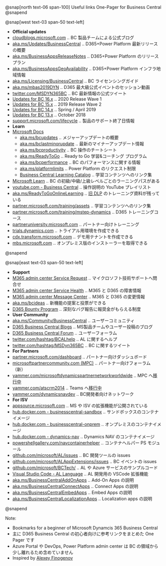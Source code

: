 @snap[north text-06 span-100]
Useful links One-Pager for Business Central
@snapend

@snap[west text-03 span-50 text-left]

- **Official updates**
- [cloudblogs.microsoft.com][101]           .. BC 製品チームによる公式ブログ
- [aka.ms/Updates/BusinessCentral][102]     .. D365+Power Platform 最新リリースの概要
- [aka.ms/BusinessAppsReleaseNotes][103]    .. D365+Power Platform のリリースプラン
- [aka.ms/BusinessAppsGeoAvailability][104] .. D365+Power Platform インフラ地域情報
- [aka.ms/Licensing/BusinessCentral][105]   .. BC ライセンシングガイド
- [aka.ms/mbas2019DYN][106]                 .. D365 最大級公式イベントのセッション動画
- [twitter.com/MSDYN365BC][107]             .. BC 最新情報の公式ツイート
- [Updates for BC 16.x][115]                .. 2020 Release Wave 1
- [Updates for BC 15.x][114]                .. 2019 Release Wave 2
- [Updates for BC 14.x][113]                .. Spring / April 2019
- [Updates for BC 13.x][112]                .. October 2018
- [support.microsoft.com/lifecycle][111]    .. 製品のサポート終了日情報
- **Learn**
- [Microsoft Docs][131]
  - [aka.ms/bcupdates][132]                            .. メジャーアップデートの概要
  - [aka.ms/bclastminorupdate][133]                    .. 最新のマイナーアップデート情報
  - [aka.ms/bcproductivity][134]                       .. BC 操作のチートシート
  - [aka.ms/ReadyToGo][135]                            .. Ready to Go 学習&コーチング プログラム
  - [aka.ms/bcperformance][136]                        .. BC のパフォーマンスに関する情報
  - [aka.ms/platformlimits][137]                       .. Power Platform のリクエスト制限
  - [Business Central Learning Catalog][138]           .. 学習コンテンツへのリンク集
- [Microsoft Learn][141]                               .. BC の初級/中級/上級レベルごとのラーニングパスがある
- [youtube.com - Business Central][142]                .. 操作説明の YouTube プレイリスト
- [aka.ms/ReadyToGoOnlineLearning][143]                .. [旧 DLP][301] のトレーニング資料が残っている
- [partner.microsoft.com/training/assets][144]         .. 学習コンテンツへのリンク集
- [partner.microsoft.com/training/mstep-dynamics][145] .. D365 トレーニングコース
- [partneruniversity.microsoft.com][146]               .. パートナー向けトレーニング
- [trials.dynamics.com][151]                           .. トライアル用環境を作成できる
- [cdx.transform.microsoft.com][152]                   .. デモ用テナントを作成できる
- [mbs.microsoft.com][153]                             .. オンプレミス版のインストーラーを取得できる

@snapend

[101]: https://cloudblogs.microsoft.com/dynamics365/product/business-central/ "BC 製品チームによる公式ブログ"
[102]: https://aka.ms/Updates/BusinessCentral      "D365 (CE/FO/BC 含む) と Power Platform 最新リリースの概要"
[103]: https://aka.ms/BusinessAppsReleaseNotes     "D365 (CE/FO/BC 含む) と Power Platform のリリースプラン"
[104]: https://aka.ms/BusinessAppsGeoAvailability  "D365 (CE/FO/BC 含む) と Power Platform インフラの地域情報"
[105]: https://aka.ms/Licensing/BusinessCentral    "BC ライセンシングガイド"
[106]: https://aka.ms/mbas2019DYN                  "Business Application Summit .. D365 最大級公式イベントのセッション動画"
[107]: https://twitter.com/MSDYN365BC              "BC 最新公式情報のツイート"
[111]: https://support.microsoft.com/lifecycle/search?alpha=Business%20Central "製品のサポート終了日情報"
[112]: https://support.microsoft.com/help/4470116/ "Updates for BC 13.x (October 2018)"
[113]: https://support.microsoft.com/help/4501292/ "Updates for BC 14.x (Spring / April 2019)"
[114]: https://support.microsoft.com/help/4528706/ "Updates for BC 15.x (2019 Wave 2)"
[115]: https://support.microsoft.com/help/4553289/ "Updates for BC 16.x (2020 Wave 1)"
[131]: https://aka.ms/Documentation/BusinessCentral "Microsoft Docs .. ビジネスプロセス情報とITプロ向けコンテンツがある"
[132]: https://aka.ms/bcupdates         "Major Updates of Business Central Online"
[133]: https://aka.ms/bclastminorupdate "Last minor udpate for Business Central"
[134]: https://aka.ms/bcproductivity    "Working with Business Central"
[135]: https://aka.ms/ReadyToGo         "The “Ready to Go” Program"
[136]: https://aka.ms/bcperformance     "Performance Overview"
[137]: https://aka.ms/platformlimits    "Requests limits and allocations (Power platform)"
[138]: https://go.microsoft.com/fwlink/?linkid=2002101 "各トレーニングコンテンツへのリンク集（意思決定者、業務ユーザー、開発者、パートナーの別）"
[141]: https://aka.ms/bclearn                          "BC の初級/中級/上級レベルごとのラーニングパスがある"
[142]: https://www.youtube.com/playlist?list=PLcakwueIHoT-wVFPKUtmxlqcG1kJ0oqq4    "BC 操作説明の Youtube プレイリスト"
[143]: https://aka.ms/ReadyToGoOnlineLearning                                      "Microsoft Dynamics Learning Portal (DLP) .. ラーニングマテリアル"
[144]: https://partner.microsoft.com/training/assets#/?prod=microsoft-dynamics-365 "Training Gallery .. 各トレーニングコンテンツへのリンク"
[145]: https://partner.microsoft.com/ja-jp/training/mstep-dynamics                 "mstep オンライン .. パートナー向け D365 トレーニングコース（日本語のみ）"
[146]: https://partneruniversity.microsoft.com/                                    "Partner University .. パートナー向けトレーニング"
[151]: https://trials.dynamics.com/                                                "D365 Trials .. トライアル用環境を作成できる。M365テナントが別途必要"
[152]: https://cdx.transform.microsoft.com/                                        "デモ用テナントを作成できる。パートナー向け"
[153]: https://mbs.microsoft.com/customersource/Global/365Business                 "Customer Source .. オンプレミス版のインストーラーを取得できる"

@snap[east text-03 span-50 text-left]

- **Support**
- [M365 admin center Service Request][121]  .. マイクロソフト技術サポートへ問合せ
- [M365 admin center Service Health][122]   .. M365 と D365 の障害情報
- [M365 admin center Message Center][123]   .. M365 と D365 の変更情報
- [aka.ms/bcideas][124]                     .. 新機能の提案と投票ができる
- [D365 Bounty Program][125]                .. 深刻なバグ報告に報奨金がもらえる制度
- **User Community**
- [aka.ms/Community/BusinessCentral][211]   .. ユーザーコミュニティ
- [D365 Business Central Blogs][212]        .. MS製品チームやユーザー投稿のブログ
- [D365 Business Central Forum][213]        .. ユーザーフォーラム
- [twitter.com/hashtag/BCALhelp][214]       .. AL に関するヘルプ
- [twitter.com/hashtag/MSDyn365BC][215]     .. BC に関するツイート
- **For Partners**
- [partner.microsoft.com/dashboard][201]                     .. パートナー向けダッシュボード
- [microsoftpartnercommunity.com (MPC)][202]                 .. パートナー向けフォーラム（新）
- [yammer.com/microsoftdynamicspartnernetworkworldwide][203] .. MPC へ[移行中][303]
- [yammer.com/atscrm2014][204]                               .. Teams へ[移行中][304]
- [yammer.com/dynamicsnavdev][205]                           .. BC開発者向けネットワーク
- **For ISV**
- [appsource.microsoft.com][221]                     .. MS や ISV の拡張機能が公開されている
- [hub.docker.com - businesscentral-sandbox][222]    .. サンドボックスのコンテナイメージ
- [hub.docker.com - businesscentral-onprem][223]     .. オンプレミスのコンテナイメージ
- [hub.docker.com - dynamics-nav][224]               .. Dynamics NAV のコンテナイメージ
- [powershellgallery.com/navcontainerhelper][225]    .. コンテナヘルパー PS モジュール
- [github.com/microsoft/AL/issues][231]              .. BC 開発ツールの issues
- [github.com/microsoft/ALAppExtensions/issues][232] .. BC イベントの issues
- [github.com/microsoft/BCTech/][233]                .. AL や Azure サービスのサンプルコード
- [Visual Studio Code - AL Language][234]            .. AL 開発用の VSCode 拡張機能
- [aka.ms/BusinessCentralAddOnApps][241]             .. Add-On Apps の説明
- [aka.ms/BusinessCentralConnectApps][242]           .. Connect Apps の説明
- [aka.ms/BusinessCentralEmbedApps][243]             .. Embed Apps の説明
- [aka.ms/BusinessCentralLocalizationApps][244]      .. Localization apps の説明

@snapend

[121]: https://admin.microsoft.com/Adminportal/Home#/support        "Microsoft 365 Admin Center - New service request"
[122]: https://admin.microsoft.com/Adminportal/Home#/servicehealth  "Microsoft 365 Admin Center - Service health"
[123]: https://admin.microsoft.com/Adminportal/Home#/MessageCenter  "Microsoft 365 Admin Center - Message center"
[124]: https://aka.ms/bcideas                                       "Ideas .. 新しい機能のアイデアの提案と投票ができる"
[125]: https://www.microsoft.com/msrc/bounty-dynamics               "深刻なバグ報告に報奨金がもらえる制度"
[201]: https://aka.ms/collaborate                                   "Microsoft Partner dashboard .. パートナー向けダッシュボード"
[202]: https://www.microsoftpartnercommunity.com/t5/Business-Applications/ct-p/BizApps "パートナー向けフォーラム（新）"
[203]: https://www.yammer.com/microsoftdynamicspartnernetworkworldwide/ "パートナー向けフォーラム（旧）上の MPC へ移行中"
[204]: https://www.yammer.com/atscrm2014/        "Teams へ移行中"
[205]: https://www.yammer.com/dynamicsnavdev/    "Business Central Development External Network"
[211]: https://aka.ms/Community/BusinessCentral  "ユーザーコミュニティ"
[212]: https://community.dynamics.com/business/b "MS製品チームやユーザー投稿のブログ"
[213]: https://community.dynamics.com/business/f/dynamics-365-business-central-forum "ユーザーフォーラム"
[214]: https://twitter.com/hashtag/BCALhelp   "BCALhelp"
[215]: https://twitter.com/hashtag/MSDyn365BC "MSDyn365BC"
[221]: https://appsource.microsoft.com/marketplace/apps?product=dynamics-365-business-central "App Source .. ISV の拡張機能が公開されている"
[222]: https://hub.docker.com/_/microsoft-businesscentral-sandbox             "サンドボックス版公式コンテナイメージ"
[223]: https://hub.docker.com/_/microsoft-businesscentral-onprem              "オンプレミス版公式コンテナイメージ"
[224]: https://hub.docker.com/r/microsoft/dynamics-nav                        "Dynamics NAV の公式コンテナイメージ"
[225]: https://www.powershellgallery.com/packages/navcontainerhelper/         "コンテナヘルパー PS モジュール"
[231]: https://github.com/microsoft/AL/issues                                 "BC 開発ツールの issue"
[232]: https://github.com/microsoft/ALAppExtensions/issues                    "BC イベントの issues"
[233]: https://github.com/microsoft/BCTech/                                   "AL や Azure Service Bus のサンプル"
[234]: https://marketplace.visualstudio.com/items?itemName=ms-dynamics-smb.al "AL 言語 VSCode 拡張機能"
[241]: https://aka.ms/BusinessCentralAddOnApps        "Add-On Apps の説明"
[242]: https://aka.ms/BusinessCentralConnectApps      "Connect Apps の説明"
[243]: https://aka.ms/BusinessCentralEmbedApps        "Embed Apps の説明"
[244]: https://aka.ms/BusinessCentralLocalizationApps "Localization apps の説明"
[301]: https://www.microsoftpartnercommunity.com/t5/Competency-Training/Dynamics-Learning-Portal-DLP-Retirement/m-p/16411 "Dynamics Learning Portal (DLP) will be retired in April 2020"
[302]: https://www.microsoftpartnercommunity.com/t5/NEW-Product-GTM-Events-and-more/PartnerSource-retirement-postponed/m-p/19362 "PartnerSource retirement postponed"
[303]: https://www.yammer.com/microsoftdynamicspartnernetworkworldwide/threads/556433008394240
[304]: https://www.yammer.com/atscrm2014/threads/636799060049920
<!-- [   ]: https://github.com/Microsoft/cal-open-library/ "C/AL Open Library" -->
<!-- [   ]: https://roadmap.dynamics.com/ -->
<!-- [   ]: https://aka.ms/Events/BusinessCentral -->
<!-- [   ]: https://aka.ms/Trials/BusinessCentral -->
<!-- [   ]: https://aka.ms/GetStartedWithApps -->
<!-- [   ]: https://aka.ms/BusinessCentralApps -->
<!-- [   ]: https://aka.ms/getsandboxforbusinesscentral -->
<!-- [   ]: https://aka.ms/getbc -->
<!-- [   ]: https://aka.ms/msftdynamics365 -->
<!-- [   ]: https://aka.ms/d365-compliance-list -->
<!-- [   ]: https://aka.ms/mbasppc .. powerusers.microsoft.com -->
<!-- [   ]: https://aka.ms/mbasd365c .. community.dynamics.com -->
<!-- [   ]: https://aka.ms/pa/mbas2018 .. Power Apps Blog Event recap -->
<!-- [   ]: https://aka.ms/pa/mbas2019 .. Power Apps Blog Event recap -->
<!-- [   ]: http://aka.ms/BCSandboxAzure -->
<!-- [   ]: http://aka.ms/BCSandboxLocal -->
<!-- [   ]: https://github.com/microsoftDocs/dynamics365smb-docs -->
<!-- [   ]: https://github.com/microsoftDocs/dynamics365smb-devitpro-pb -->
<!-- [   ]: https://aka.ms/PowerPlatformReleasePlan "Power Platform のリリースプラン" -->
<!-- [   ]: https://aka.ms/BusinessCentralLicensing -->
<!-- [   ]: https://aka.ms/Licensing/BusinessCentral -->
<!-- [   ]: https://aka.ms/dynamics_365_international_availability_deck "International availability of Dynamics 365 (PDF)" -->
<!-- [   ]: https://mbs.microsoft.com/partnersource/  "Partner Source" -->
<!-- [   ]: https://businesscenter.mbs.microsoft.com/ "Partner Source Business Center" -->
<!-- [   ]: https://support.microsoft.com/en-us/allproducts -->
<!-- [   ]: https://mbs.microsoft.com/customersource/Global/help/help/technicalsupportrequest -->
<!-- [   ]: https://lcs.dynamics.com/v2 "FO のデプロイ/アップデート/問合せ管理。現時点 FO のみ" -->
<!-- [102]: https://aka.ms/Dynamics365ReleaseOverview .. dynamics.microsoft.com/business-applications/product-updates/ -->
<!-- [102]: https://aka.ms/Dynamics365CommReleaseCalendar .. dynamics.microsoft.com/business-applications/product-updates/ -->
<!-- [102]: https://aka.ms/rr-virtual-event-video .. dynamics.microsoft.com/business-applications/product-updates/ -->
<!-- [104]: https://aka.ms/Dynamics365ReleasePlan       "Dynamics 365: 2020 release wave 1 plan" -->
<!-- [104]: https://aka.ms/Dynamics365CommReleasePlan -->
<!-- [104]: https://aka.ms/Dynamics365ReleaseFAQs -->
<!-- [114]: https://aka.ms/BusinessCentralIdeas -->
<!-- [114]: https://aka.ms/Dynamics365BusinessCentralIts -->
<!-- [   ]: https://cloudblogs.microsoft.com/dynamics365/ -->
<!-- [   ]: https://twitter.com/MSFTDynamics365 -->
<!-- [   ]: https://www.youtube.com/channel/UCJGCg4rB3QSs8y_1FquelBQ -->
<!-- [   ]: https://www.linkedin.com/showcase/microsoft-dynamics/ -->
<!-- [   ]: https://www.facebook.com/msftdynamics365/ -->
<!-- [   ]: https://transform.microsoft.com/tools -->
<!-- [   ]: https://aka.ms/bagreleasecalendar -->
<!-- [   ]: https://aka.ms/EarlyAccessOpt-in -->
<!-- [   ]: https://aka.ms/Dynamics365EAFeatures -->
<!-- [   ]: https://aka.ms/PowerPlatformEAFeatures -->
<!-- [   ]: https://aka.ms/EarlyAccessFeatures -->
<!-- [   ]: https://aka.ms/2019rw2OptIn -->
<!-- [   ]: https://aka.ms/vscodekeybindings -->
<!-- [   ]: https://code.visualstudio.com/shortcuts/keyboard-shortcuts-windows.pdf -->
<!-- [   ]: https://techcommunity.microsoft.com/ -->
<!-- [   ]: https://docs.microsoft.com/answers/ -->
<!-- [   ]: https://aka.ms/learn -->
<!-- [   ]: https://aka.ms/migratecourselist -->
<!-- [   ]: https://appsource.microsoft.com/product/dynamics-365-business-central/PUBID.microsoftdynsmb%7CAID.3a67602d-0a4f-4ae4-ad03-c1124f6ac3cf%7CPAPPID.54fbef8e-d15e-4424-9504-5aeb21281e65 -->
<!-- [   ]: https://appsource.microsoft.com/product/power-bi/microsoftdynsmb.businesscentral_finance -->
<!-- [   ]: https://appsource.microsoft.com/product/power-bi/microsoftdynsmb.businesscentral_sales -->
<!-- [   ]: https://appsource.microsoft.com/product/office/WA104379629 -->
<!-- [   ]: https://appsource.microsoft.com/product/office/WA104380330 -->
<!-- [   ]: https://aka.ms/Azure/Shortcuts -->
<!-- [   ]: https://aka.ms/Azure/Learn -->
<!-- [   ]: https://aka.ms/AzureStack/Shortcuts -->
<!-- [   ]: https://aka.ms/AzureServiceHealth -->
<!-- [   ]: https://status.azure.com/status -->
<!-- [   ]: https://status.dev.azure.com/ -->
<!-- [   ]: https://portal.azure.com/#blade/Microsoft_Azure_Support/HelpAndSupportBlade/overview -->
<!-- [   ]: https://portal.azure.com/ -->
<!-- [   ]: https://aex.dev.azure.com/me -->
<!-- [   ]: https://admin.powerplatform.microsoft.com/ -->
<!-- [   ]: https://admin.businessplatform.microsoft.com/environments -->

Note:

- Bookmarks for a beginner of Microsoft Dynamcis 365 Business Central
- 主に D365 Business Central の初心者向けに参考リンクをまとめた One Pager です
- Azure Portal や DevOps, Power Platform admin center は BC の領域から少し離れるため含めていません
- Inspired by [Alexey Finogenov](https://community.dynamics.com/business/f/dynamics-365-business-central-forum/307965/info-useful-links)
